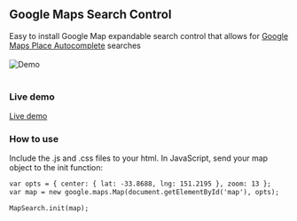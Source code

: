 ## Google Maps Search Control

Easy to install Google Map expandable search control that allows for [Google Maps Place Autocomplete](https://developers.google.com/maps/documentation/javascript/examples/places-autocomplete) searches<br><br>
![Demo](http://i.imgur.com/489S9Cf.gif)<br><br>

### Live demo
[Live demo](https://bhare1985.github.io/google-maps-search-control/)

### How to use

Include the .js and .css files to your html.
In JavaScript, send your map object to the init function:

```markdown
var opts = { center: { lat: -33.8688, lng: 151.2195 }, zoom: 13 };
var map = new google.maps.Map(document.getElementById('map'), opts);

MapSearch.init(map);
```
